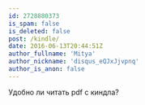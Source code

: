 ```yaml
---
id: 2728880373
is_spam: false
is_deleted: false
post: /kindle/
date: 2016-06-13T20:44:51Z
author_fullname: 'Mitya'
author_nickname: 'disqus_eQJxJjvpnq'
author_is_anon: false
---
```


<p>Удобно ли читать pdf с киндла?</p>

